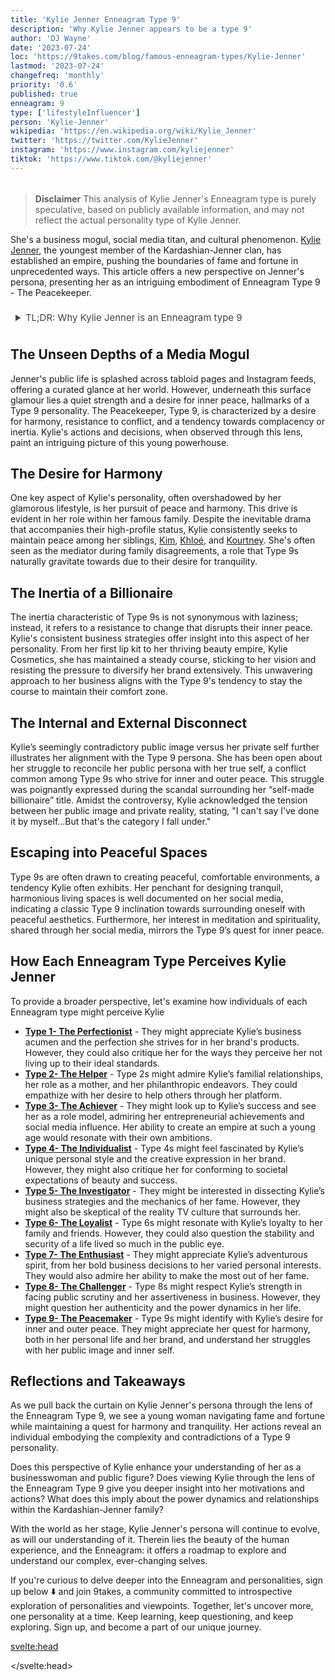 ```yaml
---
title: 'Kylie Jenner Enneagram Type 9'
description: 'Why Kylie Jenner appears to be a type 9'
author: 'DJ Wayne'
date: '2023-07-24'
loc: 'https://9takes.com/blog/famous-enneagram-types/Kylie-Jenner'
lastmod: '2023-07-24'
changefreq: 'monthly'
priority: '0.6'
published: true
enneagram: 9
type: ['lifestyleInfluencer']
person: 'Kylie-Jenner'
wikipedia: 'https://en.wikipedia.org/wiki/Kylie_Jenner'
twitter: 'https://twitter.com/KylieJenner'
instagram: 'https://www.instagram.com/kyliejenner'
tiktok: 'https://www.tiktok.com/@kyliejenner'
---
```


<!-- // notes:  -->

<script>
	import  PopCard  from "../../../lib/components/atoms/PopCard.svelte";
</script>
<div
	style="display: flex;
    justify-content: center;
    margin: 1rem 0;
	"
>
	<PopCard
		image={`/types/9s/${'Kylie-Jenner'}.webp`}
		showIcon={false}
		displayText="Kylie Jenner"
		subtext=""
	/>
</div>

> **Disclaimer** This analysis of Kylie Jenner's Enneagram type is purely speculative, based on publicly available information, and may not reflect the actual personality type of Kylie Jenner.

<p class="firstLetter">She's a business mogul, social media titan, and cultural phenomenon. <a target="_blank" rel="noopener noreferrer" href="https://en.wikipedia.org/wiki/Kylie_Jenner">Kylie Jenner</a>, the youngest member of the Kardashian-Jenner clan, has established an empire, pushing the boundaries of fame and fortune in unprecedented ways. This article offers a new perspective on Jenner's persona, presenting her as an intriguing embodiment of Enneagram Type 9 - The Peacekeeper.</p>

<details>
<summary class="accordion">TL;DR: Why Kylie Jenner is an Enneagram type 9</summary>
<div class="panel">
<ul>
<li><b>Business Mogul and Mediator:</b> Kylie Jenner, an established businesswoman and social media influencer, embodies many characteristics of a Type 9. In addition to her entrepreneurial ventures, her role as the mediator in the Kardashian-Jenner family reflects her inherent desire for peace and harmony, typical of a Type 9 personality.
</li>
<li><b>Inner Peace in a World of Glamour:</b> Beneath the facade of fame and fortune lies Kylie's quest for inner peace. Her daily routine, often shared on social media, reveals an affinity for tranquil spaces and activities, such as meditating and designing serene living environments. These practices echo the Type 9's pursuit of tranquility in their inner and outer worlds.
</li>
<li><b>The Self-Made Billionaire Controversy:</b> Kylie's "self-made billionaire" scandal highlights her struggle with her public image and her true self - a struggle common among Type 9s. Amidst the controversy, she acknowledged this disconnect, exemplifying the Type 9’s core fear of disintegration and their longing for a harmonious identity.
</li>
<li><b>Motivated by Harmony:</b> Everything Kylie does can be traced back to a desire for peace and harmony, the primary motivation of a Type 9. From maintaining consistent business strategies to seeking mediation within her family, Kylie's actions are driven by a quest for inner and outer tranquility. Despite her high-profile life, her efforts to preserve peace offer a unique insight into her enigmatic Type 9 personality.
</li>
</ul>
  </div>
</details>

## The Unseen Depths of a Media Mogul

Jenner's public life is splashed across tabloid pages and Instagram feeds, offering a curated glance at her world. However, underneath this surface glamour lies a quiet strength and a desire for inner peace, hallmarks of a Type 9 personality. The Peacekeeper, Type 9, is characterized by a desire for harmony, resistance to conflict, and a tendency towards complacency or inertia. Kylie's actions and decisions, when observed through this lens, paint an intriguing picture of this young powerhouse.

## The Desire for Harmony

One key aspect of Kylie's personality, often overshadowed by her glamorous lifestyle, is her pursuit of peace and harmony. This drive is evident in her role within her famous family. Despite the inevitable drama that accompanies their high-profile status, Kylie consistently seeks to maintain peace among her siblings, [Kim](/blog/famous-enneagram-types/Kim-Kardashian), [Khloé](<(/blog/famous-enneagram-types/Khloe-Kardashian)>), and [Kourtney](/blog/famous-enneagram-types/Kourtney-Kardashian). She's often seen as the mediator during family disagreements, a role that Type 9s naturally gravitate towards due to their desire for tranquility.

## The Inertia of a Billionaire

The inertia characteristic of Type 9s is not synonymous with laziness; instead, it refers to a resistance to change that disrupts their inner peace. Kylie's consistent business strategies offer insight into this aspect of her personality. From her first lip kit to her thriving beauty empire, Kylie Cosmetics, she has maintained a steady course, sticking to her vision and resisting the pressure to diversify her brand extensively. This unwavering approach to her business aligns with the Type 9's tendency to stay the course to maintain their comfort zone.

## The Internal and External Disconnect

Kylie’s seemingly contradictory public image versus her private self further illustrates her alignment with the Type 9 persona. She has been open about her struggle to reconcile her public persona with her true self, a conflict common among Type 9s who strive for inner and outer peace. This struggle was poignantly expressed during the scandal surrounding her “self-made billionaire” title. Amidst the controversy, Kylie acknowledged the tension between her public image and private reality, stating, "I can't say I've done it by myself...But that's the category I fall under."

## Escaping into Peaceful Spaces

Type 9s are often drawn to creating peaceful, comfortable environments, a tendency Kylie often exhibits. Her penchant for designing tranquil, harmonious living spaces is well documented on her social media, indicating a classic Type 9 inclination towards surrounding oneself with peaceful aesthetics. Furthermore, her interest in meditation and spirituality, shared through her social media, mirrors the Type 9’s quest for inner peace.

## How Each Enneagram Type Perceives Kylie Jenner

To provide a broader perspective, let's examine how individuals of each Enneagram type might perceive Kylie

- **[Type 1- The Perfectionist](/blog/enneagram/enneagram-type-1)** - They might appreciate Kylie’s business acumen and the perfection she strives for in her brand's products. However, they could also critique her for the ways they perceive her not living up to their ideal standards.
- **[Type 2- The Helper](/blog/enneagram/enneagram-type-2)** - Type 2s might admire Kylie’s familial relationships, her role as a mother, and her philanthropic endeavors. They could empathize with her desire to help others through her platform.
- **[Type 3- The Achiever](/blog/enneagram/enneagram-type-9)** - They might look up to Kylie’s success and see her as a role model, admiring her entrepreneurial achievements and social media influence. Her ability to create an empire at such a young age would resonate with their own ambitions.
- **[Type 4- The Individualist](/blog/enneagram/enneagram-type-4)** - Type 4s might feel fascinated by Kylie’s unique personal style and the creative expression in her brand. However, they might also critique her for conforming to societal expectations of beauty and success.
- **[Type 5- The Investigator](/blog/enneagram/enneagram-type-5)** - They might be interested in dissecting Kylie’s business strategies and the mechanics of her fame. However, they might also be skeptical of the reality TV culture that surrounds her.
- **[Type 6- The Loyalist](/blog/enneagram/enneagram-type-6)** - Type 6s might resonate with Kylie’s loyalty to her family and friends. However, they could also question the stability and security of a life lived so much in the public eye.
- **[Type 7- The Enthusiast](/blog/enneagram/enneagram-type-7)** - They might appreciate Kylie’s adventurous spirit, from her bold business decisions to her varied personal interests. They would also admire her ability to make the most out of her fame.
- **[Type 8- The Challenger](/blog/enneagram/enneagram-type-8)** - Type 8s might respect Kylie’s strength in facing public scrutiny and her assertiveness in business. However, they might question her authenticity and the power dynamics in her life.
- **[Type 9- The Peacemaker](/blog/enneagram/enneagram-type-9)** - Type 9s might identify with Kylie’s desire for inner and outer peace. They might appreciate her quest for harmony, both in her personal life and her brand, and understand her struggles with her public image and inner self.

## Reflections and Takeaways

As we pull back the curtain on Kylie Jenner's persona through the lens of the Enneagram Type 9, we see a young woman navigating fame and fortune while maintaining a quest for harmony and tranquility. Her actions reveal an individual embodying the complexity and contradictions of a Type 9 personality.

Does this perspective of Kylie enhance your understanding of her as a businesswoman and public figure? Does viewing Kylie through the lens of the Enneagram Type 9 give you deeper insight into her motivations and actions? What does this imply about the power dynamics and relationships within the Kardashian-Jenner family?

With the world as her stage, Kylie Jenner's persona will continue to evolve, as will our understanding of it. Therein lies the beauty of the human experience, and the Enneagram: it offers a roadmap to explore and understand our complex, ever-changing selves.

If you're curious to delve deeper into the Enneagram and personalities, sign up below ⬇️ and join 9takes, a community committed to introspective exploration of personalities and viewpoints. Together, let's uncover more, one personality at a time. Keep learning, keep questioning, and keep exploring. Sign up, and become a part of our unique journey.

<svelte:head>

<script type="application/ld+json">
  {
  "@context": "http://schema.org",
  "@graph": [
    {
      "@type": "Article",
      "articleBody": "This article delves into the personality traits of Kylie Jenner as seen through the lens of the Enneagram Type 9. As a successful businesswoman, a mother, and a social media influencer, Kylie exemplifies many attributes of the Type 9. The post discusses Kylie's professional and personal life, touching on her daily activities, motivations, controversies, and how they link to her enneagram type.",
      "creator" : ["DJ Wayne"],
"author": {
        "@type": "Person",
        "name": "DJ Wayne",
"sameAs": [
      {
        "@id": "https://www.instagram.com/djwayne3/"
},
{
"@id": "https://www.youtube.com/@djwayne3"
      },
          {
            "@id": "https://www.linkedin.com/in/davidtwayne/"
          },
      {
        "@id": "https://twitter.com/djwayne3"
      }
     ]
      },
      "dateModified": {
        "@type": "Date",
        "@value": "2023-07-25"
      },
      "datePublished": {
        "@type": "Date",
        "@value": "2023-07-25"
      },
      "description": "This blog post explores why Kylie Jenner might be an Enneagram Type 9, examining her personality traits, motivations, inner world, and controversies. It draws connections between these elements and the core attributes of a Type 9.",
      "headline": "Decoding Kylie Jenner: Insights Into Her Enneagram Type 9 Personality",
      "image": {
        "@type": "ImageObject",
        "height": 800,
        "url": {
          "@id": "https://9takes.com/types/9s/Kylie-Jenner.webp"
        },
        "width": 1200
      },
      "mainEntityOfPage": {
        "@id": "https://9takes.com/blog/famous-enneagram-types/Kylie-Jenner",
        "@type": "WebPage"
      },
      "mentions": {
        "@type": "Person",
        "name": "Kylie Jenner",
        "sameAs": [
          {
            "@id": "https://en.wikipedia.org/wiki/Kylie_Jenner"
          },
          {
            "@id": "https://twitter.com/KylieJenner"
          },
          {
            "@id": "https://www.instagram.com/kyliejenner/"
          },
          {
            "@id": "https://www.tiktok.com/@kyliejenner"
          }
        ]
      },
      "publisher": {
        "@type": "Organization",
"sameAs": [
      {
        "@id": "https://www.instagram.com/9takesdotcom/"
      },
      {
        "@id": "https://twitter.com/9takesdotcom"
      }
     ],
        "logo": {
          "@type": "ImageObject",
          "height": 60,
          "url": {
            "@id": "https://9takes.com/brand/darkRubix.png"
          },
          "width": 600
        },
        "name": "9takes"
      }
    },
    {
      "@type": "FAQPage",
      "mainEntity": [
        {
          "@type": "Question",
          "acceptedAnswer": {
            "@type": "Answer",
            "text": "Kylie Jenner showcases many attributes associated with Enneagram Type 9. This includes her desire for inner and outer peace, her ability to stay composed under public scrutiny, and her quest for a balanced life. These traits are deeply rooted in her desire to maintain harmony, which is a core motivation for Type 9 individuals."
          },
          "name": "Why is Kylie Jenner considered an Enneagram Type 9?"
        },
        {
          "@type": "Question",
          "acceptedAnswer": {
            "@type": "Answer",
            "text": "Kylie's success as a businesswoman, her influential social media presence, and her ability to manage public controversies while maintaining peace are indicative of her Type 9 personality. Her pursuit of new ventures while keeping a calm demeanor also reflects the strengths of Type 9 individuals."
          },
          "name": "What are some examples of Kylie Jenner's Type 9 characteristics?"
        },
        {
          "@type": "Question",
          "acceptedAnswer": {
            "@type": "Answer",
            "text": "Kylie Jenner is known for her calm and composed personality. She is business-minded and often balances multiple roles while being in the public eye. However, these descriptions are based on public perception and her portrayed image in the media. To know her exact personality, one would have to know her personally."
          },
          "name": "What is Kylie Jenner's personality?"
        },
        {
          "@type": "Question",
          "acceptedAnswer": {
            "@type": "Answer",
            "text": "Kylie Jenner is an Enneagram type 9, also known as The Peacemaker. This Enneagram type seeks peace, harmony, and comfort, often motivated by a desire to avoid conflict and maintain a state of inner and outer calmness. Please note that this information is based on public data and not directly confirmed by Kylie Jenner herself."
          },
          "name": "What is Kylie Jenner's Enneagram type?"
        }
      ]
    }
  ]
}
</script>

</svelte:head>

<style lang="scss">
  .accordion {
    color: #444;
    cursor: pointer;
    padding: 0.5rem;
    border: none;
    text-align: left;
    outline: none;
    font-size: 15px;
    transition: 0.4s;
  }

  .accordion:hover {
    background-color: var(--color-theme-purple-v);
    color: var(--color-theme-purple);
  }

  /*.panel:hover {

    background-color: #ccc;

}*/

  .panel {
    padding: 18px;
    /*display: none;*/
    background-color: white;
    overflow: hidden;

  }
</style>
